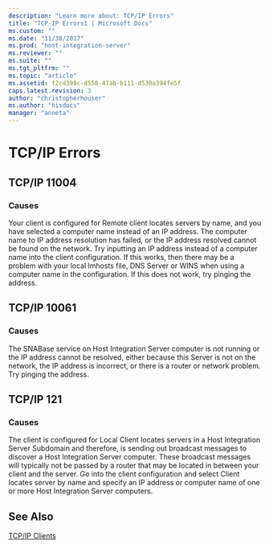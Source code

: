 ```yaml
---
description: "Learn more about: TCP/IP Errors"
title: "TCP-IP Errors1 | Microsoft Docs"
ms.custom: ""
ms.date: "11/30/2017"
ms.prod: "host-integration-server"
ms.reviewer: ""
ms.suite: ""
ms.tgt_pltfrm: ""
ms.topic: "article"
ms.assetid: f2cd398c-d558-47ab-b111-d530a394fe5f
caps.latest.revision: 3
author: "christopherhouser"
ms.author: "hisdocs"
manager: "anneta"
---
```

# TCP/IP Errors
## TCP/IP 11004  
  
### Causes  
 Your client is configured for Remote client locates servers by name, and you have selected a computer name instead of an IP address. The computer name to IP address resolution has failed, or the IP address resolved cannot be found on the network. Try inputting an IP address instead of a computer name into the client configuration. If this works, then there may be a problem with your local lmhosts file, DNS Server or WINS when using a computer name in the configuration. If this does not work, try pinging the address.  
  
## TCP/IP 10061  
  
### Causes  
 The SNABase service on Host Integration Server computer is not running or the IP address cannot be resolved, either because this Server is not on the network, the IP address is incorrect, or there is a router or network problem. Try pinging the address.  
  
## TCP/IP 121  
  
### Causes  
 The client is configured for Local Client locates servers in a Host Integration Server Subdomain and therefore, is sending out broadcast messages to discover a Host Integration Server computer. These broadcast messages will typically not be passed by a router that may be located in between your client and the server. Go into the client configuration and select Client locates server by name and specify an IP address or computer name of one or more Host Integration Server computers.  
  
## See Also  
 [TCP/IP Clients](../core/tcp-ip-clients2.md)
